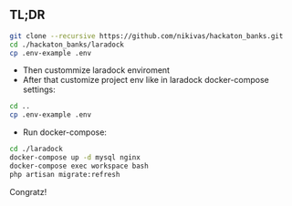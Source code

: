 ## TL;DR
```bash
git clone --recursive https://github.com/nikivas/hackaton_banks.git
cd ./hackaton_banks/laradock
cp .env-example .env 
```
- Then custommize laradock enviroment
- After that customize project env like in laradock docker-compose settings:
```bash
cd ..
cp .env-example .env
```
- Run docker-compose:
```bash
cd ./laradock
docker-compose up -d mysql nginx
docker-compose exec workspace bash
php artisan migrate:refresh
```
Congratz!


